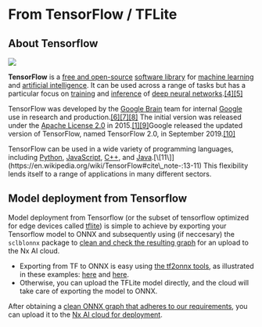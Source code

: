 # From TensorFlow / TFLite

## About Tensorflow

![](../../.gitbook/assets/TensorFlow\_logo.svg.png)

**TensorFlow** is a [free and open-source](https://en.wikipedia.org/wiki/Free\_and\_open-source\_software) [software library](https://en.wikipedia.org/wiki/Library\_\(computing\)) for [machine learning](https://en.wikipedia.org/wiki/Machine\_learning) and [artificial intelligence](https://en.wikipedia.org/wiki/Artificial\_intelligence). It can be used across a range of tasks but has a particular focus on [training](https://en.wikipedia.org/wiki/Types\_of\_artificial\_neural\_networks#Training) and [inference](https://en.wikipedia.org/wiki/Statistical\_inference) of [deep neural networks](https://en.wikipedia.org/wiki/Deep\_neural\_networks).[\[4\]](https://en.wikipedia.org/wiki/TensorFlow#cite\_note-4)[\[5\]](https://en.wikipedia.org/wiki/TensorFlow#cite\_note-YoutubeClip-5)

TensorFlow was developed by the [Google Brain](https://en.wikipedia.org/wiki/Google\_Brain) team for internal [Google](https://en.wikipedia.org/wiki/Google) use in research and production.[\[6\]](https://en.wikipedia.org/wiki/TensorFlow#cite\_note-6)[\[7\]](https://en.wikipedia.org/wiki/TensorFlow#cite\_note-7)[\[8\]](https://en.wikipedia.org/wiki/TensorFlow#cite\_note-8) The initial version was released under the [Apache License 2.0](https://en.wikipedia.org/wiki/Apache\_License\_2.0) in 2015.[\[1\]](https://en.wikipedia.org/wiki/TensorFlow#cite\_note-Credits-1)[\[9\]](https://en.wikipedia.org/wiki/TensorFlow#cite\_note-Metz-Nov9-9)Google released the updated version of TensorFlow, named TensorFlow 2.0, in September 2019.[\[10\]](https://en.wikipedia.org/wiki/TensorFlow#cite\_note-:12-10)

TensorFlow can be used in a wide variety of programming languages, including [Python](https://en.wikipedia.org/wiki/Python\_\(programming\_language\)), [JavaScript](https://en.wikipedia.org/wiki/JavaScript), [C++](https://en.wikipedia.org/wiki/C%2B%2B), and [Java](https://en.wikipedia.org/wiki/Java\_\(programming\_language\)).[\[11\]](https://en.wikipedia.org/wiki/TensorFlow#cite\_note-:13-11) This flexibility lends itself to a range of applications in many different sectors.

## Model deployment from Tensorflow

Model deployment from Tensorflow (or the subset of tensorflow optimized for edge devices called [tflite](https://www.tensorflow.org/lite)) is simple to achieve by exporting your Tensorflow model to ONNX and subsequently using (if neccesary) the `sclblonnx` package to [clean and check the resulting graph](../onnx-requirements.md#automatic-checking-using-the-sclblonnx-check-function) for an upload to the Nx AI cloud.&#x20;

* Exporting from TF to ONNX is easy using [the tf2onnx tools](https://github.com/onnx/tensorflow-onnx), as illustrated in these examples: [here](https://github.com/scailable/sclblonnx/blob/master/examples/example\_04.py) and [here](https://onnxruntime.ai/docs/tutorials/tf-get-started.html#converting-a-model).
* Otherwise, you can upload the TFLite model directly, and the cloud will take care of exporting the model to ONNX.

After obtaining a [clean ONNX graph that adheres to our requirements](../onnx-requirements.md), you can upload it to the [Nx AI cloud for deployment](../../nx-ai-cloud/upload-your-model.md).
